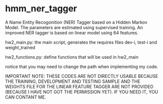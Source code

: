 # hmm_ner_tagger
A Name Entity Recogonition (NER) Tagger based on a Hidden Markov Model. The parameters are estimated using supervised training. An improved NER tagger is based on linear model using 64 features.

hw2_main.py: the main script, generates the requires files dev-i, test-i and weight_trained

hw2_functions.py: define functions that will be used in hw2_main

notice that you may need to change the path when implementing my code.

IMPORTANT NOTE: THESE CODES ARE NOT DIRECTLY USABLE BECAUSE THE TRAINING, DEVELOPMENT AND TESTING SAMPLE AND THE WEIGHTS FILE FOR THE LINEAR FEATURE TAGGER ARE NOT PROVIDED (BECAUSE I HAVE NOT GOT THE PERMISSION YET). IF YOU NEED IT, YOU CAN CONTANT ME.
